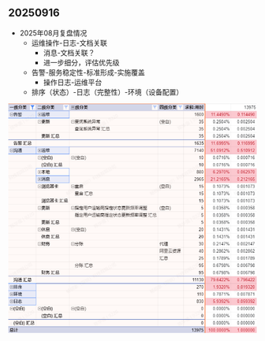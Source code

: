 ## 20250916

- 2025年08月复盘情况
	- 运维操作-日志-文档关联
		- 消息-文档关联？
		- 进一步细分，评估优先级
	- 告警-服务稳定性-标准形成-实施覆盖
		- 操作日志-运维平台
	- 排序（状态）-日志（完整性）-环境（设备配置）


![2025年8月时间分布情况](image.png)
